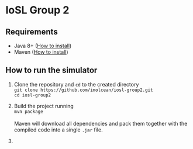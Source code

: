 # IoSL Group 2

## Requirements

- Java 8+ ([How to install](https://openjdk.java.net/install/))
- Maven ([How to install](https://maven.apache.org/install.html))

## How to run the simulator

1. Clone the repository and `cd` to the created directory <br>
`git clone https://github.com/imolcean/iosl-group2.git` <br>
`cd iosl-group2`

2. Build the project running <br>
`mvn package` <br><br>
Maven will download  all dependencies and pack them together with the compiled code into a single `.jar` file.

3. 